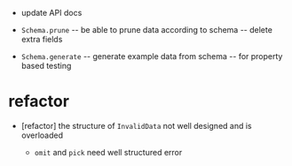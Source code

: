 - update API docs

- `Schema.prune` -- be able to prune data according to schema -- delete extra fields

- `Schema.generate` -- generate example data from schema -- for property based testing

# refactor

- [refactor] the structure of `InvalidData` not well designed and is overloaded

  - `omit` and `pick` need well structured error
